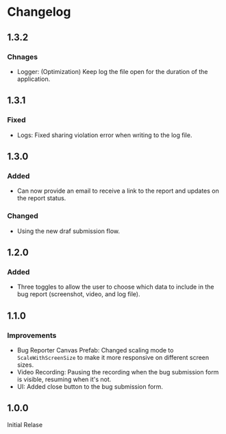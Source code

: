 # Changelog

## 1.3.2

### Chnages
- Logger: (Optimization) Keep log the file open for the duration of the application.

## 1.3.1

### Fixed
- Logs: Fixed sharing violation error when writing to the log file.

## 1.3.0

### Added
- Can now provide an email to receive a link to the report and updates on the report status.

### Changed
- Using the new draf submission flow.

## 1.2.0

### Added
- Three toggles to allow the user to choose which data to include in the bug report (screenshot, video, and log file).

## 1.1.0

### Improvements
- Bug Reporter Canvas Prefab: Changed scaling mode to `ScaleWithScreenSize` to make it more responsive on different screen sizes.
- Video Recording: Pausing the recording when the bug submission form is visible, resuming when it's not.
- UI: Added close button to the bug submission form.

## 1.0.0

Initial Relase